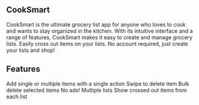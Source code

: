 ## CookSmart

CookSmart is the ultimate grocery list app for anyone who loves to cook and wants to stay organized in the kitchen. With its intuitive interface and a range of features, CookSmart makes it easy to create and manage grocery lists. Easily cross out items on your lists. No account required, just create your lists and shop!

## Features

Add single or multiple items with a single action
Swipe to delete item
Bulk delete selected items
No ads!
Multiple lists
Show crossed out items from each list

